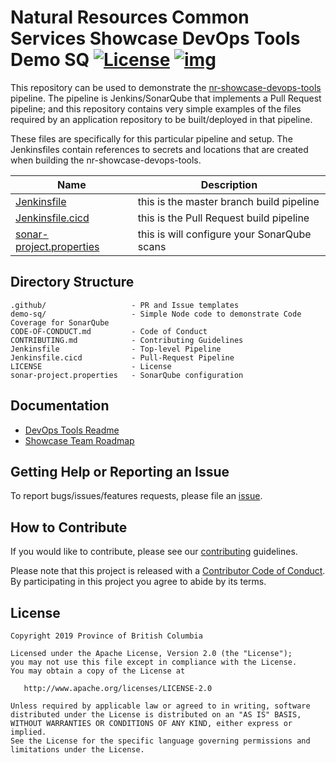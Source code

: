 # Natural Resources Common Services Showcase DevOps Tools Demo SQ [![License](https://img.shields.io/badge/License-Apache%202.0-blue.svg)](LICENSE) [![img](https://img.shields.io/badge/Lifecycle-Retired-d45500)](https://github.com/bcgov/repomountie/blob/master/doc/lifecycle-badges.md)

This repository can be used to demonstrate the [nr-showcase-devops-tools](https://github.com/bcgov/nr-showcase-devops-tools.git) pipeline.  The pipeline is Jenkins/SonarQube that implements a Pull Request pipeline; and this repository contains very simple examples of the files required by an application repository to be built/deployed in that pipeline.

These files are specifically for this particular pipeline and setup.  The Jenkinsfiles contain references to secrets and locations that are created when building the nr-showcase-devops-tools.

| Name | Description |
| --- | --- |
| [Jenkinsfile](Jenkinsfile) | this is the master branch build pipeline |
| [Jenkinsfile.cicd](Jenkinsfile.cicd) | this is the Pull Request build pipeline |
| [sonar-project.properties](sonar-project.properties) | this is will configure your SonarQube scans |

## Directory Structure

    .github/                   - PR and Issue templates
    demo-sq/                   - Simple Node code to demonstrate Code Coverage for SonarQube
    CODE-OF-CONDUCT.md         - Code of Conduct
    CONTRIBUTING.md            - Contributing Guidelines
    Jenkinsfile                - Top-level Pipeline
    Jenkinsfile.cicd           - Pull-Request Pipeline
    LICENSE                    - License
    sonar-project.properties   - SonarQube configuration

## Documentation

* [DevOps Tools Readme](https://github.com/bcgov/nr-showcase-devops-tools/blob/master/tools/README.md)
* [Showcase Team Roadmap](https://github.com/bcgov/nr-get-token/wiki/Product-Roadmap)


## Getting Help or Reporting an Issue

To report bugs/issues/features requests, please file an [issue](https://github.com/bcgov/nr-showcase-devops-tools-demo-sq/issues).

## How to Contribute

If you would like to contribute, please see our [contributing](CONTRIBUTING.md) guidelines.

Please note that this project is released with a [Contributor Code of Conduct](CODE-OF-CONDUCT.md). By participating in this project you agree to abide by its terms.

## License

    Copyright 2019 Province of British Columbia

    Licensed under the Apache License, Version 2.0 (the "License");
    you may not use this file except in compliance with the License.
    You may obtain a copy of the License at

       http://www.apache.org/licenses/LICENSE-2.0

    Unless required by applicable law or agreed to in writing, software
    distributed under the License is distributed on an "AS IS" BASIS,
    WITHOUT WARRANTIES OR CONDITIONS OF ANY KIND, either express or implied.
    See the License for the specific language governing permissions and
    limitations under the License.
